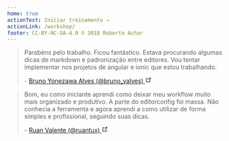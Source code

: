 ```yaml
---
home: true
actionText: Iniciar treinamento →
actionLink: /workshop/
footer: CC-BY-NC-SA-4.0 © 2018 Roberto Achar
---
```


<div class="feedbacks">
  <div class="feedback">
    <blockquote cite="https://twitter.com/bruno_yalves/status/1042537109884526592">
      <p>
        Parabéns pelo trabalho. Ficou fantástico. Estava procurando algumas dicas de markdown e padronização entre editores. Vou tentar implementar nos projetos de angular e ionic que estou trabalhando.
      </p>
      <span>
        -
        <a href="https://twitter.com/bruno_yalves/status/1042537109884526592" target="_blank" rel="noopener noreferrer">
          Bruno Yonezawa Alves (@bruno_yalves)
          <svg xmlns="http://www.w3.org/2000/svg" aria-hidden="true" x="0px" y="0px" viewBox="0 0 100 100" width="15" height="15" class="icon outbound"><path fill="currentColor" d="M18.8,85.1h56l0,0c2.2,0,4-1.8,4-4v-32h-8v28h-48v-48h28v-8h-32l0,0c-2.2,0-4,1.8-4,4v56C14.8,83.3,16.6,85.1,18.8,85.1z"></path> <polygon fill="currentColor" points="45.7,48.7 51.3,54.3 77.2,28.5 77.2,37.2 85.2,37.2 85.2,14.9 62.8,14.9 62.8,22.9 71.5,22.9"></polygon></svg>
        </a>
      </span>
    </blockquote>
  </div>
  
  <div class="feedback">
    <blockquote cite="https://twitter.com/ruantux/status/1042820600820105216">
      <p>
        Bom, eu como iniciante aprendi como deixar meu workflow muito mais organizado e produtivo. A parte do editorconfig foi massa. Não conhecia a ferramenta e agora aprendi a como utilizar de forma simples e profissional, seguindo suas dicas.
      </p>
      <span>
        -
        <a href="https://twitter.com/ruantux/status/1042820600820105216" target="_blank" rel="noopener noreferrer">
          Ruan Valente (@ruantux)
          <svg xmlns="http://www.w3.org/2000/svg" aria-hidden="true" x="0px" y="0px" viewBox="0 0 100 100" width="15" height="15" class="icon outbound"><path fill="currentColor" d="M18.8,85.1h56l0,0c2.2,0,4-1.8,4-4v-32h-8v28h-48v-48h28v-8h-32l0,0c-2.2,0-4,1.8-4,4v56C14.8,83.3,16.6,85.1,18.8,85.1z"></path> <polygon fill="currentColor" points="45.7,48.7 51.3,54.3 77.2,28.5 77.2,37.2 85.2,37.2 85.2,14.9 62.8,14.9 62.8,22.9 71.5,22.9"></polygon></svg>
        </a>
      </span>
    </blockquote>
  </div>
</div>
